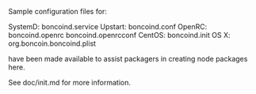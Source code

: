 Sample configuration files for:

SystemD: boncoind.service
Upstart: boncoind.conf
OpenRC:  boncoind.openrc
         boncoind.openrcconf
CentOS:  boncoind.init
OS X:    org.boncoin.boncoind.plist

have been made available to assist packagers in creating node packages here.

See doc/init.md for more information.
